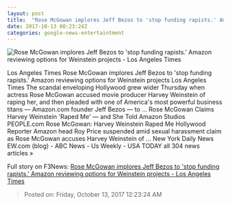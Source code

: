 ```yaml
---
layout: post
title:  "Rose McGowan implores Jeff Bezos to 'stop funding rapists.' Amazon reviewing options for Weinstein projects - Los Angeles Times"
date: 2017-10-13 00:23:24Z
categories: google-news-entertaintment
---
```


![Rose McGowan implores Jeff Bezos to 'stop funding rapists.' Amazon reviewing options for Weinstein projects - Los Angeles Times](http://beta.latimes.com/resizer/_2P972xcEbehxzl1QBmlSK6j8mE=/1200x0/www.trbimg.com/img-59e00d05/turbine/la-fi-ct-rose-mcgowan-amazon-weinstein-20171012)

Los Angeles Times Rose McGowan implores Jeff Bezos to 'stop funding rapists.' Amazon reviewing options for Weinstein projects Los Angeles Times The scandal enveloping Hollywood grew wider Thursday when actress Rose McGowan accused movie producer Harvey Weinstein of raping her, and then pleaded with one of America's most powerful business titans — Amazon.com founder Jeff Bezos — to ... Rose McGowan Claims Harvey Weinstein 'Raped Me' — and She Told Amazon Studios PEOPLE.com Rose McGowan: Harvey Weinstein Raped Me Hollywood Reporter Amazon head Roy Price suspended amid sexual harassment claim as Rose McGowan accuses Harvey Weinstein of ... New York Daily News EW.com (blog) - ABC News - Us Weekly - USA TODAY all 304 news articles »


Full story on F3News: [Rose McGowan implores Jeff Bezos to 'stop funding rapists.' Amazon reviewing options for Weinstein projects - Los Angeles Times](http://www.f3nws.com/n/WdTauE)

> Posted on: Friday, October 13, 2017 12:23:24 AM
